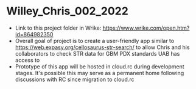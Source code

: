 # Willey_Chris_002_2022

* Link to this project folder in Wrike: <https://www.wrike.com/open.htm?id=864982350>
* Overall goal of project is to create a user-friendly app similar to <https://web.expasy.org/cellosaurus-str-search/> to allow Chris and his collaborators to check STR data for GBM PDX standards UAB has access to
* Prototype of this app will be hosted in cloud.rc during development stages. It's possible this may serve as a permanent home following discussions with RC since migration to cloud.rc